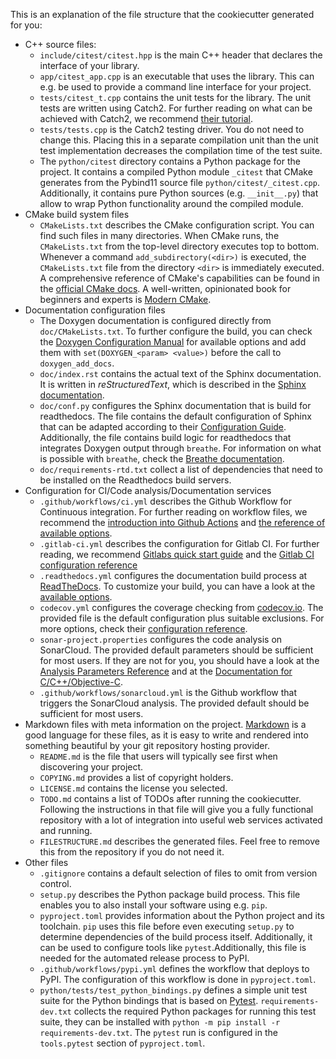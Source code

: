 This is an explanation of the file structure that the cookiecutter
generated for you:

* C++ source files:
  * `include/citest/citest.hpp` is the main
    C++ header that declares the interface of your library.
  * `app/citest_app.cpp` is an executable that uses the library.
    This can e.g. be used to provide a command line interface for your project.
  * `tests/citest_t.cpp` contains the unit tests for the library.
    The unit tests are written using Catch2. For further reading on what can be achieved
    with Catch2, we recommend [their tutorial](https://github.com/catchorg/Catch2/blob/devel/docs/tutorial.md).
  * `tests/tests.cpp` is the Catch2 testing driver. You do not need to change
    this. Placing this in a separate compilation unit than the unit test
    implementation decreases the compilation time of the test suite.
  * The `python/citest` directory contains a Python
    package for the project. It contains a compiled Python module `_citest`
    that CMake generates from the Pybind11 source file `python/citest/_citest.cpp`. Additionally, it contains pure Python sources (e.g. `__init__.py`) that
    allow to wrap Python functionality around the compiled module.
* CMake build system files
  * `CMakeLists.txt` describes the CMake configuration script. You can find such files
    in many directories. When CMake runs, the `CMakeLists.txt` from the top-level directory
    executes top to bottom. Whenever a command `add_subdirectory(<dir>)` is executed,
    the `CMakeLists.txt` file from the directory `<dir>` is immediately executed. A comprehensive
    reference of CMake's capabilities can be found in the [official CMake docs](https://cmake.org/documentation/).
    A well-written, opinionated book for beginners and experts is [Modern CMake](https://cliutils.gitlab.io/modern-cmake/).
* Documentation configuration files
  * The Doxygen documentation is configured directly from `doc/CMakeLists.txt`.
    To further configure the build, you can check the [Doxygen Configuration Manual](https://www.doxygen.nl/manual/config.html)
    for available options and add them with `set(DOXYGEN_<param> <value>)` before
    the call to `doxygen_add_docs`.
  * `doc/index.rst` contains the actual text of the Sphinx documentation. It is written
    in *reStructuredText*, which is described in the [Sphinx documentation](https://www.sphinx-doc.org/en/master/usage/restructuredtext/basics.html).
  * `doc/conf.py` configures the Sphinx documentation that is build for readthedocs.
    The file contains the default configuration of Sphinx that can be adapted according
    to their [Configuration Guide](https://www.sphinx-doc.org/en/master/usage/configuration.html).
    Additionally, the file contains build logic for readthedocs that integrates Doxygen
    output through `breathe`. For information on what is possible with `breathe`, check
    the [Breathe documentation](https://breathe.readthedocs.io/en/latest/).
  * `doc/requirements-rtd.txt` collect a list of dependencies that need to be installed
    on the Readthedocs build servers.
* Configuration for CI/Code analysis/Documentation services
  * `.github/workflows/ci.yml` describes the Github Workflow for Continuous
    integration. For further reading on workflow files, we recommend the
    [introduction into Github Actions](https://docs.github.com/en/free-pro-team@latest/actions/learn-github-actions/introduction-to-github-actions)
    and [the reference of available options](https://docs.github.com/en/free-pro-team@latest/actions/reference/workflow-syntax-for-github-actions).
  * `.gitlab-ci.yml` describes the configuration for Gitlab CI. For further
    reading, we recommend [Gitlabs quick start guide](https://docs.gitlab.com/ee/ci/quick_start/)
    and the [Gitlab CI configuration reference](https://docs.gitlab.com/ce/ci/yaml/)
  * `.readthedocs.yml` configures the documentation build process at [ReadTheDocs](https://readthedocs.org).
    To customize your build, you can have a look at the [available options](https://docs.readthedocs.io/en/stable/config-file/v2.html).
  * `codecov.yml` configures the coverage checking from [codecov.io](https://codecov.io). The
    provided file is the default configuration plus suitable exclusions. For more options, check
    their [configuration reference](https://docs.codecov.io/docs/codecov-yaml).
  * `sonar-project.properties` configures the code analysis on SonarCloud. The provided
    default parameters should be sufficient for most users. If they are not for you,
    you should have a look at the [Analysis Parameters Reference](https://docs.sonarqube.org/latest/analysis/analysis-parameters/)
    and at the [Documentation for C/C++/Objective-C](https://docs.sonarqube.org/latest/analysis/languages/cfamily/).
  * `.github/workflows/sonarcloud.yml` is the Github workflow that triggers the SonarCloud
    analysis. The provided default should be sufficient for most users.
* Markdown files with meta information on the project. [Markdown](https://www.markdownguide.org/basic-syntax/) is
  a good language for these files, as it is easy to write and rendered into something beautiful by your git repository
  hosting provider.
  * `README.md` is the file that users will typically see first when discovering your project.
  * `COPYING.md` provides a list of copyright holders.
  * `LICENSE.md` contains the license you selected.
  * `TODO.md` contains a list of TODOs after running the cookiecutter. Following the
    instructions in that file will give you a fully functional repository with a lot
    of integration into useful web services activated and running.
  * `FILESTRUCTURE.md` describes the generated files. Feel free to remove this from the
    repository if you do not need it.
* Other files
  * `.gitignore` contains a default selection of files to omit from version control.
  * `setup.py` describes the Python package build process. This file enables you to also
    install your software using e.g. `pip`.
  * `pyproject.toml` provides information about the Python project and its toolchain.
    `pip` uses this file before even executing `setup.py` to determine dependencies
    of the build process itself. Additionally, it can be used to configure tools like `pytest`.Additionally, this file is needed for the automated release process to PyPI.
  * `.github/workflows/pypi.yml` defines the workflow that deploys to PyPI. The
    configuration of this workflow is done in `pyproject.toml`.
  * `python/tests/test_python_bindings.py` defines a simple unit test suite for the Python
    bindings that is based on [Pytest](https://docs.pytest.org/en/stable/contents.html).
    `requirements-dev.txt` collects the required Python packages for running this
    test suite, they can be installed with `python -m pip install -r requirements-dev.txt`.
    The `pytest` run is configured in the `tools.pytest` section of `pyproject.toml`.

